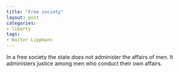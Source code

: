 ```yaml
---
title: "Free society"
layout: post
categories:
- liberty
tags:
- Walter Lippmann
---
```


In a free society the state does not administer the affairs of men. It administers justice among men who conduct their own affairs.